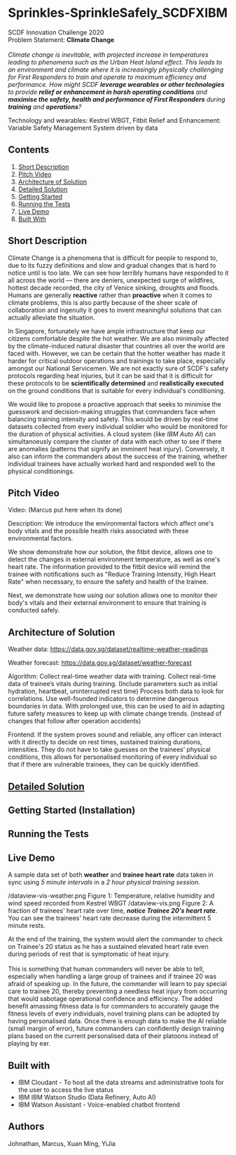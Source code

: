 # Sprinkles-SprinkleSafely_SCDFXIBM
SCDF Innovation Challenge 2020\
Problem Statement: **Climate Change**\
\
*Climate change is inevitable, with projected increase in temperatures leading to phenomena such as the Urban Heat Island effect. This leads to an environment and climate where it is increasingly physically challenging for First Responders to train and operate to maximum efficiency and performance. How might SCDF **leverage wearables or other technologies** to provide **relief or enhancement in harsh operating conditions** and **maximise the safety, health and performance of First Responders** during **training** and **operations**?*

Technology and wearables: Kestrel WBGT, Fitbit
Relief and Enhancement: Variable Safety Management System driven by data


## Contents
1. [Short Description](#short-description)
2. [Pitch Video](#pitch-video)
3. [Architecture of Solution](#architecture-of-solution)
4. [Detailed Solution](#detailed-solution)
5. [Getting Started](#getting-started-installation)
6. [Running the Tests](#running-the-tests)
7. [Live Demo](#live-demo)
8. [Built With](#built-with)

## Short Description
Climate Change is a phenomena that is difficult for people to respond to, due to its fuzzy definitions and slow and gradual changes that is hard to notice until is too late. We can see how terribly humans have responded to it all across the world –– there are deniers, unexpected surge of wildfires, hottest decade recorded, the city of Venice sinking, droughts and floods. Humans are generally **reactive** rather than **proactive** when it comes to climate problems, this is also partly because of the sheer scale of collaboration and ingenuity it goes to invent meaningful solutions that can actually alleviate the situation.

In Singapore, fortunately we have ample infrastructure that keep our citizens comfortable despite the hot weather. We are also minimally affected by the climate-induced natural disaster that countries all over the world are faced with. However, we can be certain that the hotter weather has made it harder for critical outdoor operations and trainings to take place, especially amongst our National Servicemen. We are not exactly sure of SCDF's safety protocols regarding heat injuries, but it can be said that it is difficult for these protocols to be **scientifically determined** and **realistically executed** on the ground conditions that is suitable for every individual's conditioning.

We would like to propose a proactive approach that seeks to minimise the guesswork and decision-making struggles that commanders face when balancing training intensity and safety. This would be driven by real-time datasets collected from every individual soldier who would be monitored for the duration of physical activities. A cloud system (like *IBM Auto AI*) can simultanoeusly compare the cluster of data with each other to see if there are anomalies (patterns that signify an imminent heat injury). Conversely, it also can inform the commanders about the success of the training, whether individual trainees have actually worked hard and responded well to the physical conditionings.


## Pitch Video
Video: (Marcus put here when its done)

Description:
We introduce the environmental factors which affect one's body vitals and the possible health risks associated with these environmental factors.

We show demonstrate how our solution, the fitbit device, allows one to detect the changes in external environment temperature, as well as one's heart rate. The information provided to the fitbit device will remind the trainee with notifications such as "Reduce Training Intensity, High Heart Rate" when necessary, to ensure the safety and health of the trainee.

Next, we demonstrate how using our solution allows one to monitor their body's vitals and their external environment to ensure that training is conducted safely.

## Architecture of Solution
Weather data: https://data.gov.sg/dataset/realtime-weather-readings

Weather forecast: https://data.gov.sg/dataset/weather-forecast

Algorithm:
Collect real-time weather data with training.
Collect real-time data of trainee’s vitals during training. (Include parameters such as initial hydration, heartbeat, uninterrupted rest time)
Process both data to look for correlations. Use well-founded indicators to determine dangerous boundaries in data.
With prolonged use, this can be used to aid in adapting future safety measures to keep up with climate change trends. (instead of changes that follow after operation accidents)

Frontend: If the system proves sound and reliable, any officer can interact with it directly to decide on rest times, sustained training durations, intensities. They do not have to take guesses on the trainees’ physical conditions, this allows for personalised monitoring of every individual so that if there are vulnerable trainees, they can be quickly identified.

## [Detailed Solution](DESCRIPTION.md)

## Getting Started (Installation)



## Running the Tests

## Live Demo

A sample data set of both **weather** and **trainee heart rate** data taken in sync using *5 minute intervals* in a *2 hour physical training session*.

/dataview-vis-weather.png
Figure 1: Temperature, relative humidity and wind speed recorded from Kestrel WBGT
/dataview-vis.png
Figure 2: A fraction of trainees' heart rate over time, ***notice Trainee 20's heart rate***. You can see the trainees' heart rate decrease during the intermittent 5 minute rests.

At the end of the training, the system would alert the commander to check on Trainee's 20 status as he has a sustained elevated heart rate even during periods of rest that is symptomatic of heat injury.\
\
This is something that human commanders will never be able to tell, especially when handling a large group of trainees and if trainee 20 was afraid of speaking up. In the future, the commander will learn to pay special care to trainee 20, thereby preventing a needless heat injury from occurring that would sabotage operational confidence and efficiency. The added benefit amassing fitness data is for commanders to accurately gauge the fitness levels of every individuals, novel training plans can be adopted by having personalised data. Once there is enough data to make the AI reliable (small margin of error), future commanders can confidently design training plans based on the current personalised data of their platoons instead of playing by ear.

## Built with
* IBM Cloudant - To host all the data streams and administrative tools for the user to access the live status
* IBM IBM Watson Studio (Data Refinery, Auto AI)
* IBM Watson Assistant - Voice-enabled chatbot frontend

## Authors
Johnathan, Marcus, Xuan Ming, YiJia


